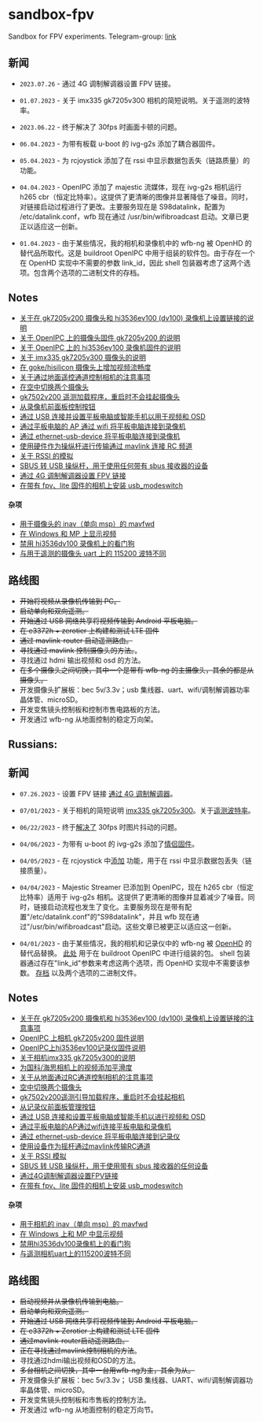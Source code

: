 # sandbox-fpv
Sandbox for FPV experiments. Telegram-group: [link](https://t.me/+BMyMoolVOpkzNWUy)

## 新闻
* `2023.07.26` - 通过 4G 调制解调器设置 FPV 链接。

* `01.07.2023` - 关于 imx335 gk7205v300 相机的简短说明。关于遥测的波特率。

* `2023.06.22` - 终于解决了 30fps 时画面卡顿的问题。

* `06.04.2023` - 为带有板载 u-boot 的 ivg-g2s 添加了耦合器固件。

* `05.04.2023` - 为 rcjoystick 添加了在 rssi 中显示数据包丢失（链路质量）的功能。

* `04.04.2023` - OpenIPC 添加了 majestic 流媒体，现在 ivg-g2s 相机运行 h265 cbr（恒定比特率）。这提供了更清晰的图像并显著降低了噪音。同时，对链接启动过程进行了更改。主要服务现在是 S98datalink，配置为 /etc/datalink.conf，wfb 现在通过 /usr/bin/wifibroadcast 启动。文章已更正以适应这一创新。

* `01.04.2023` - 由于某些情况，我的相机和录像机中的 wfb-ng 被 OpenHD 的替代品所取代。这是 buildroot OpenIPC 中用于组装的软件包。由于存在一个在 OpenHD 实现中不需要的参数 link_id，因此 shell 包装器考虑了这两个选项。包含两个选项的二进制文件的存档。

## Notes

* [关于在 gk7205v200 摄像头和 hi3536ev100 (dv100) 录像机上设置链接的说明](notes_link_gk7205v200_hi3536ev100.md)
* [关于 OpenIPC 上的摄像头固件 gk7205v200 的说明](notes_start_ivg-g2s.md)
* [关于 OpenIPC 上的 hi3536ev100 录像机固件的说明](notes_start_hi3536ev100.md)
* [关于 imx335 gk7205v300 摄像头的说明](notes_imx335_gk7205v300.md)
* [在 goke/hisilicon 摄像头上增加视频流畅度](gkrcparams.md)
* [关于通过地面遥控通道控制相机的注意事项](notes_cam_control.md)
* [在空中切换两个摄像头](note-two-cameras-switched.md)
* [gk7502v200 遥测加载程序，重启时不会挂起摄像头](gk7205v200_u-boot-7502v200-for-telemetry.md)
* [从录像机前面板控制按钮](nvr_gpio.md)
* [通过 USB 连接并设置平板电脑或智能手机以用于视频和 OSD](usb-tethering.md)
* [通过平板电脑的 AP 通过 wifi 将平板电脑连接到录像机](note-nvr-tab-ap.md)
* [通过 ethernet-usb-device 将平板电脑连接到录像机](usb-eth-modem.md)
* [使用硬件作为操纵杆进行传输通过 mavlink 连接 RC 频道](rcjoystick.md)
* [关于 RSSI 的模拟](rcjoystick.md#rssi)
* [SBUS 转 USB 操纵杆，用于使用任何带有 sbus 接收器的设备](sbus-to-usb-joystick)
* [通过 4G 调制解调器设置 FPV 链接](lte-fpv.md)
* [在带有 fpv、lite 固件的相机上安装 usb_modeswitch](usb-modeswitch.md)

#### 杂项
* [用于摄像头的 inav（单向 msp）的 mavfwd](user_TipoMan/mavfwd_mavlink2.tar?raw=true)
* [在 Windows 和 MP 上显示视频](gstlaunch_on_windows.md)
* [禁用 hi3536dv100 录像机上的看门狗](note_nvr_wdt.md)
* [与用于遥测的摄像头 uart 上的 115200 波特不同](note_telemetry_baud.md)

## 路线图
* ~~开始将视频从录像机传输到 PC。~~
* ~~启动单向和双向遥测。~~
* ~~开始通过 USB 网络共享将视频传输到 Android 平板电脑。~~
* ~~在 e3372h + zerotier 上构建和测试 LTE 固件~~
* ~~通过 mavlink-router 启动遥测路由。~~
* ~~寻找通过 mavlink 控制摄像头的方法。~~。
* 寻找通过 hdmi 输出视频和 osd 的方法。
* ~~在多个摄像头之间切换，其中一个是带有 wfb-ng 的主摄像头，其余的都是从摄像头。~~
* 开发摄像头扩展板：bec 5v/3.3v；usb 集线器、uart、wifi/调制解调器功率晶体管、microSD。
* 开发变焦镜头控制板和控制市售电路板的方法。
* 开发通过 wfb-ng 从地面控制的稳定万向架。



## Russians:

## 新闻
* `07.26.2023` - 设置 FPV 链接 [通过 4G 调制解调器](lte-fpv.md)。

* `07/01/2023` - 关于相机的简短说明 [imx335 gk7205v300](notes_imx335_gk7205v300.md)。关于[遥测波特率](note_telemetry_baud.md)。

* `06/22/2023` - 终于[解决了](gkrcparams.md) 30fps 时图片抖动的问题。

* `04/06/2023` - 为带有 u-boot 的 ivg-g2s 添加了[情侣固件](notes_start_ivg-g2s.md#L33)。

* `04/05/2023` - 在 rcjoystick 中[添加](rcjoystick.md#rssi) 功能，用于在 rssi 中显示数据包丢失（链接质量）。

* `04/04/2023` - Majestic Streamer 已添加到 OpenIPC，现在 h265 cbr（恒定比特率）适用于 ivg-g2s 相机。这提供了更清晰的图像并显着减少了噪音。同时，链接启动流程也发生了变化。主要服务现在是带有配置"/etc/datalink.conf"的"S98datalink"，并且 wfb 现在通过"/usr/bin/wifibroadcast"启动。这些文章已被更正以适应这一创新。

* `04/01/2023` - 由于某些情况，我的相机和记录仪中的 wfb-ng 被 [OpenHD](https://github.com/OpenHD/wifibroadcast/) 的替代品替换。 [此处](wfbopenhd.zip) 用于在 buildroot OpenIPC 中进行组装的包。 shell 包装器通过存在"link_id"参数来考虑这两个选项，而 OpenHD 实现中不需要该参数。 [存档](https://github.com/OpenIPC/sandbox-fpv/blob/master/wfb.zip) 以及两个选项的二进制文件。

## Notes

* [关于在 gk7205v200 摄像机和 hi3536ev100 (dv100) 录像机上设置链接的注意事项](notes_link_gk7205v200_hi3536ev100.md)
* [OpenIPC 上相机 gk7205v200 固件说明](notes_start_ivg-g2s.md)
* [OpenIPC上hi3536ev100记录仪固件说明](notes_start_hi3536ev100.md)
* [关于相机imx335 gk7205v300的说明](notes_imx335_gk7205v300.md)
* [为国科/海思相机上的视频添加平滑度](gkrcparams.md)
* [关于从地面通过RC通道控制相机的注意事项](notes_cam_control.md)
* [空中切换两个摄像头](note-two-cameras-switched.md)
* [gk7502v200遥测引导加载程序，重启时不会挂起相机](gk7205v200_u-boot-7502v200-for-telemetry.md)
* [从记录仪前面板管理按钮](nvr_gpio.md)
* [通过 USB 连接和设置平板电脑或智能手机以进行视频和 OSD](usb-tethering.md)
* [通过平板电脑的AP通过wifi连接平板电脑和录像机](note-nvr-tab-ap.md)
* [通过 ethernet-usb-device 将平板电脑连接到记录仪](usb-eth-modem.md)
* [使用设备作为摇杆通过mavlink传输RC通道](rcjoystick.md)
* [关于 RSSI 模拟](rcjoystick.md#rssi)
* [SBUS 转 USB 操纵杆，用于使用带有 sbus 接收器的任何设备](sbus-to-usb-操纵杆)
* [通过4G调制解调器设置FPV链接](lte-fpv.md)
* [在带有 fpv、lite 固件的相机上安装 usb_modeswitch](usb-modeswitch.md)

#### 杂项
* [用于相机的 inav（单向 msp）的 mavfwd](user_TipoMan/mavfwd_mavlink2.tar?raw=true)
* [在 Windows 上和 MP 中显示视频](gstlaunch_on_windows.md)
* [禁用hi3536dv100录像机上的看门狗](note_nvr_wdt.md)
* [与遥测相机uart上的115200波特不同](note_telemetry_baud.md)

## 路线图
* ~~启动视频并从录像机传输到电脑。~~
* ~~启动单向和双向遥测。~~
* ~~开始通过 USB 网络共享将视频传输到 Android 平板电脑。~~
* ~~在 e3372h + Zerotier 上构建和测试 LTE 固件~~
* ~~通过mavlink-router启动遥测路由。~~
* ~~正在寻找通过mavlink控制相机的方法~~。
* 寻找通过hdmi输出视频和OSD的方法。
* ~~多台相机之间切换，其中一台用wfb-ng为主，其余为从。~~
* 开发摄像头扩展板：bec 5v/3.3v； USB 集线器、UART、wifi/调制解调器功率晶体管、microSD。
* 开发变焦镜头控制板和市售板的控制方法。
* 开发通过 wfb-ng 从地面控制的稳定万向节。

